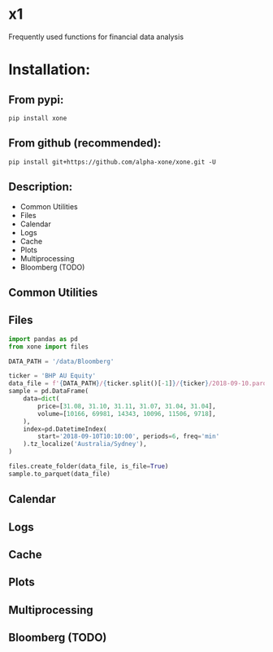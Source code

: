 # x1
Frequently used functions for financial data analysis

Installation:
=============

From pypi:
----------

    pip install xone

From github (recommended):
--------------------------

    pip install git+https://github.com/alpha-xone/xone.git -U

Description:
------------

- Common Utilities
- Files
- Calendar
- Logs
- Cache
- Plots
- Multiprocessing
- Bloomberg (TODO)

Common Utilities
----------------

Files
-----

```python
import pandas as pd
from xone import files

DATA_PATH = '/data/Bloomberg'

ticker = 'BHP AU Equity'
data_file = f'{DATA_PATH}/{ticker.split()[-1]}/{ticker}/2018-09-10.parq'
sample = pd.DataFrame(
    data=dict(
        price=[31.08, 31.10, 31.11, 31.07, 31.04, 31.04],
        volume=[10166, 69981, 14343, 10096, 11506, 9718],
    ),
    index=pd.DatetimeIndex(
        start='2018-09-10T10:10:00', periods=6, freq='min'
    ).tz_localize('Australia/Sydney'),
)

files.create_folder(data_file, is_file=True)
sample.to_parquet(data_file)
```

Calendar
--------

Logs
----

Cache
-----

Plots
-----

Multiprocessing
---------------

Bloomberg (TODO)
----------------

